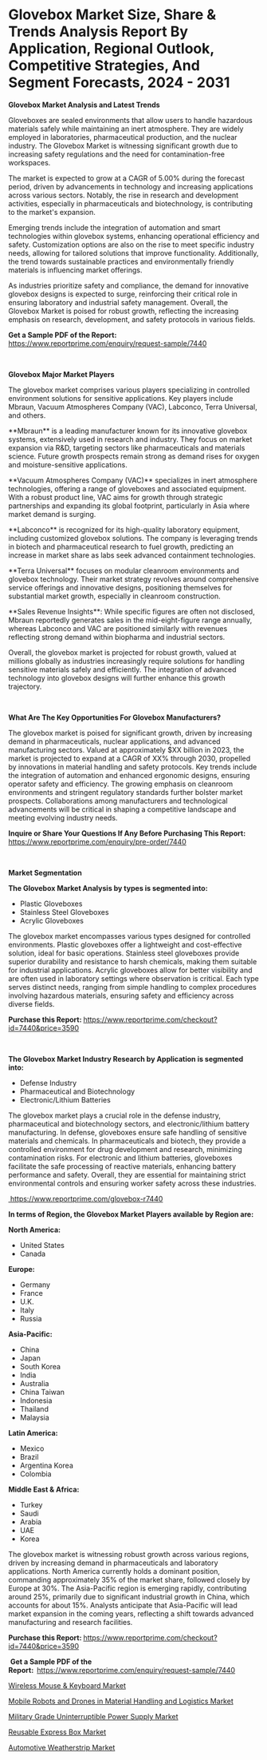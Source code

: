 <p><h1>Glovebox Market Size, Share & Trends Analysis Report By Application, Regional Outlook, Competitive Strategies, And Segment Forecasts, 2024 - 2031</h1></p><p><strong>Glovebox Market Analysis and Latest Trends</strong></p>
<p><p>Gloveboxes are sealed environments that allow users to handle hazardous materials safely while maintaining an inert atmosphere. They are widely employed in laboratories, pharmaceutical production, and the nuclear industry. The Glovebox Market is witnessing significant growth due to increasing safety regulations and the need for contamination-free workspaces.</p><p>The market is expected to grow at a CAGR of 5.00% during the forecast period, driven by advancements in technology and increasing applications across various sectors. Notably, the rise in research and development activities, especially in pharmaceuticals and biotechnology, is contributing to the market's expansion. </p><p>Emerging trends include the integration of automation and smart technologies within glovebox systems, enhancing operational efficiency and safety. Customization options are also on the rise to meet specific industry needs, allowing for tailored solutions that improve functionality. Additionally, the trend towards sustainable practices and environmentally friendly materials is influencing market offerings. </p><p>As industries prioritize safety and compliance, the demand for innovative glovebox designs is expected to surge, reinforcing their critical role in ensuring laboratory and industrial safety management. Overall, the Glovebox Market is poised for robust growth, reflecting the increasing emphasis on research, development, and safety protocols in various fields.</p></p>
<p><strong>Get a Sample PDF of the Report:&nbsp;</strong> <a href="https://www.reportprime.com/enquiry/request-sample/7440">https://www.reportprime.com/enquiry/request-sample/7440</a></p>
<p>&nbsp;</p>
<p><strong>Glovebox Major Market Players</strong></p>
<p><p>The glovebox market comprises various players specializing in controlled environment solutions for sensitive applications. Key players include Mbraun, Vacuum Atmospheres Company (VAC), Labconco, Terra Universal, and others.</p><p>**Mbraun** is a leading manufacturer known for its innovative glovebox systems, extensively used in research and industry. They focus on market expansion via R&D, targeting sectors like pharmaceuticals and materials science. Future growth prospects remain strong as demand rises for oxygen and moisture-sensitive applications.</p><p>**Vacuum Atmospheres Company (VAC)** specializes in inert atmosphere technologies, offering a range of gloveboxes and associated equipment. With a robust product line, VAC aims for growth through strategic partnerships and expanding its global footprint, particularly in Asia where market demand is surging.</p><p>**Labconco** is recognized for its high-quality laboratory equipment, including customized glovebox solutions. The company is leveraging trends in biotech and pharmaceutical research to fuel growth, predicting an increase in market share as labs seek advanced containment technologies.</p><p>**Terra Universal** focuses on modular cleanroom environments and glovebox technology. Their market strategy revolves around comprehensive service offerings and innovative designs, positioning themselves for substantial market growth, especially in cleanroom construction.</p><p>**Sales Revenue Insights**: While specific figures are often not disclosed, Mbraun reportedly generates sales in the mid-eight-figure range annually, whereas Labconco and VAC are positioned similarly with revenues reflecting strong demand within biopharma and industrial sectors.</p><p>Overall, the glovebox market is projected for robust growth, valued at millions globally as industries increasingly require solutions for handling sensitive materials safely and efficiently. The integration of advanced technology into glovebox designs will further enhance this growth trajectory.</p></p>
<p>&nbsp;</p>
<p><strong>What Are The Key Opportunities For Glovebox Manufacturers?</strong></p>
<p><p>The glovebox market is poised for significant growth, driven by increasing demand in pharmaceuticals, nuclear applications, and advanced manufacturing sectors. Valued at approximately $XX billion in 2023, the market is projected to expand at a CAGR of XX% through 2030, propelled by innovations in material handling and safety protocols. Key trends include the integration of automation and enhanced ergonomic designs, ensuring operator safety and efficiency. The growing emphasis on cleanroom environments and stringent regulatory standards further bolster market prospects. Collaborations among manufacturers and technological advancements will be critical in shaping a competitive landscape and meeting evolving industry needs.</p></p>
<p><strong>Inquire or Share Your Questions If Any Before Purchasing This Report:</strong> <a href="https://www.reportprime.com/enquiry/pre-order/7440">https://www.reportprime.com/enquiry/pre-order/7440</a></p>
<p>&nbsp;</p>
<p><strong>Market Segmentation</strong></p>
<p><strong>The Glovebox Market Analysis by types is segmented into:</strong></p>
<p><ul><li>Plastic Gloveboxes</li><li>Stainless Steel Gloveboxes</li><li>Acrylic Gloveboxes</li></ul></p>
<p><p>The glovebox market encompasses various types designed for controlled environments. Plastic gloveboxes offer a lightweight and cost-effective solution, ideal for basic operations. Stainless steel gloveboxes provide superior durability and resistance to harsh chemicals, making them suitable for industrial applications. Acrylic gloveboxes allow for better visibility and are often used in laboratory settings where observation is critical. Each type serves distinct needs, ranging from simple handling to complex procedures involving hazardous materials, ensuring safety and efficiency across diverse fields.</p></p>
<p><strong>Purchase this Report:&nbsp;</strong><a href="https://www.reportprime.com/checkout?id=7440&price=3590">https://www.reportprime.com/checkout?id=7440&price=3590</a></p>
<p>&nbsp;</p>
<p><strong>The Glovebox Market Industry Research by Application is segmented into:</strong></p>
<p><ul><li>Defense Industry</li><li>Pharmaceutical and Biotechnology</li><li>Electronic/Lithium Batteries</li></ul></p>
<p><p>The glovebox market plays a crucial role in the defense industry, pharmaceutical and biotechnology sectors, and electronic/lithium battery manufacturing. In defense, gloveboxes ensure safe handling of sensitive materials and chemicals. In pharmaceuticals and biotech, they provide a controlled environment for drug development and research, minimizing contamination risks. For electronic and lithium batteries, gloveboxes facilitate the safe processing of reactive materials, enhancing battery performance and safety. Overall, they are essential for maintaining strict environmental controls and ensuring worker safety across these industries.</p></p>
<p><a href="https://www.reportprime.com/glovebox-r7440">&nbsp;https://www.reportprime.com/glovebox-r7440</a></p>
<p><strong>In terms of Region, the Glovebox Market Players available by Region are:</strong></p>
<p>
    <p> <strong> North America: </strong>
        <ul>
            <li>United States</li>
            <li>Canada</li>
        </ul>
        </p> 
    <p> <strong> Europe: </strong>
        <ul>
            <li>Germany</li>
            <li>France</li>
            <li>U.K.</li>
            <li>Italy</li>
            <li>Russia</li>
        </ul>
        </p> 
    <p> <strong> Asia-Pacific: </strong>
        <ul>
            <li>China</li>
            <li>Japan</li>
            <li>South Korea</li>
            <li>India</li>
            <li>Australia</li>
            <li>China Taiwan</li>
            <li>Indonesia</li>
            <li>Thailand</li>
            <li>Malaysia</li>
        </ul>
        </p> 
    <p> <strong> Latin America: </strong>
        <ul>
            <li>Mexico</li>
            <li>Brazil</li>
            <li>Argentina Korea</li>
            <li>Colombia</li>
        </ul>
        </p> 
    <p> <strong> Middle East & Africa: </strong>
        <ul>
            <li>Turkey</li>
            <li>Saudi</li>
            <li>Arabia</li>
            <li>UAE</li>
            <li>Korea</li>
        </ul>
    </p>
    </p>
<p><p>The glovebox market is witnessing robust growth across various regions, driven by increasing demand in pharmaceuticals and laboratory applications. North America currently holds a dominant position, commanding approximately 35% of the market share, followed closely by Europe at 30%. The Asia-Pacific region is emerging rapidly, contributing around 25%, primarily due to significant industrial growth in China, which accounts for about 15%. Analysts anticipate that Asia-Pacific will lead market expansion in the coming years, reflecting a shift towards advanced manufacturing and research facilities.</p></p>
<p><strong>Purchase this Report: </strong><a href="https://www.reportprime.com/checkout?id=7440&price=3590">https://www.reportprime.com/checkout?id=7440&price=3590</a></p>
<p>&nbsp;<strong>Get a Sample PDF of the Report:&nbsp;&nbsp;</strong><a href="https://www.reportprime.com/enquiry/request-sample/7440">https://www.reportprime.com/enquiry/request-sample/7440</a></p>
<p><strong></strong></p>
<p><p><a href="https://www.linkedin.com/pulse/comprehensive-look-product-type-wireless-mousewireless-keyboard-6eugc?trackingId=%2BWfpxtS8SBmcAUOLb3wlmQ%3D%3D">Wireless Mouse & Keyboard Market</a></p><p><a href="https://medium.com/@cathymaggio_46644/mobile-robots-and-drones-in-material-handling-and-logistics-market-outlook-and-forecast-from-2024-6a1cabb03559">Mobile Robots and Drones in Material Handling and Logistics Market</a></p><p><a href="https://issuu.com/reportprime-2/docs/military-grade-uninterruptible-powe_0afed9a6afed46">Military Grade Uninterruptible Power Supply Market</a></p><p><a href="https://issuu.com/reportprime-2/docs/reusable-express-box-market-size-20_50715bd77e5051">Reusable Express Box Market</a></p><p><a href="https://www.linkedin.com/pulse/what-growth-opportunities-challenges-automotive-weatherstrip-115ue?trackingId=vvmVlYbZSZedYMyv%2BoCm3Q%3D%3D">Automotive Weatherstrip Market</a></p></p>